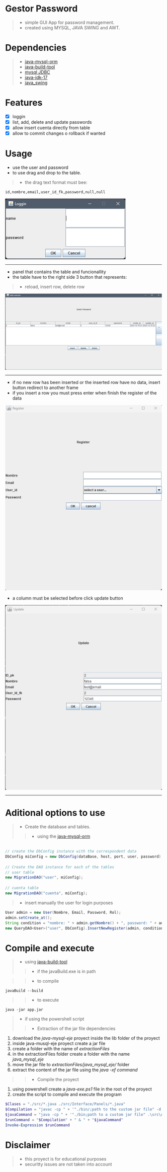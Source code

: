 # Gestor Password
>- simple GUI App for password management.
>- created using MYSQL, JAVA SWING and AWT.


# Dependencies
>- [java-mysql-orm](https://github.com/AlfonsoG-dev/java-mysql-eje)
>- [java-build-tool](https://github.com/AlfonsoG-dev/javaBuild)
>- [mysql JDBC](https://dev.mysql.com/downloads/connector/j/5.1.html)
>- [java-jdk-17](https://www.oracle.com/java/technologies/javase/jdk17-archive-downloads.html)
>- [java_swing](https://www.tutorialspoint.com/swingexamples/index.htm)

# Features

- [x] loggin 
- [x] list, add, delete and update passwords
- [x] allow insert cuenta directly from table
- [x] allow to commit changes o rollback if wanted

# Usage

- use the user and password
- to use drag and drop to the table.
>- the drag text format must bee: 
```console
id,nombre,email,user_id_fk,password,null,null
```

![panelLogin](./docs/login.png)

------

- panel that contains the table and funcionallity
- the table have to the right side 3 button that represents: 
>- reload, insert row, delete row

![panelPrincipal](./docs/principal.png)

------

- if no new row has been inserted or the inserted row have no data, insert button redirect to another frame
- if you insert a row you must press enter when finish the register of the data

![panelRegistro](./docs/registro.png)

- a column must be selected before click update button

![panelUpdate](./docs/update.png)

------

# Aditional options to use

>- Create the database and tables.
>>- using the [java-mysql-orm](https://github.com/AlfonsoG-dev/java-mysql-eje)

```java

// create the DbConfig instance with the correspondent data
DbConfig miConfig = new DbConfig(dataBase, host, port, user, password);

// Create the DAO instance for each of the tables
// user table
new MigrationDAO("user", miConfig);

// cuenta table
new MigrationDAO("cuenta", miConfig);

```

>- insert manually the user for login purposes

```java
User admin = new User(Nombre, Email, Password, Rol);
admin.setCreate_at();
String condition = "nombre: " + admin.getNombre() + ", password: " + admin.getPassword();
new QueryDAO<User>("user", DbConfig).InsertNewRegister(admin, condition, "and", new UserBuilder());
```

# Compile and execute
>- using [java-build-tool](https://github.com/AlfonsoG-dev/javaBuild)
>>- if the javaBuild.exe is in path

>>- to compile
```console
javaBuild --build
```

>>- to execute
```console
java -jar app.jar
```

>- if using the powershell script
>>- Extraction of the jar file dependencies
1. download the *java-mysql-eje* proyect inside the lib folder of the proyect
2. inside java-musql-eje proyect create a jar file
3. create a folder with the name of *extractionFiles*
4. in the extractionFiles folder create a folder with the name *java_mysql_eje*
5. move the jar file to *extractionFiles/java_mysql_eje/* folder
6. extract the content of the jar file using the *java -xf command*

>>- Compile the proyect
1. using powershell create a *java-exe.ps1* file in the root of the proyect
2. create the script to compile and execute the program

``` powershell
$Clases = "./src/*.java ./src/Interface/Panels/*.java"
$Compilation = "javac -cp " + '"./bin/;path to the custom jar file" -d ./bin/ ' + "$Clases";
$javaCommand = "java -cp " + '"./bin;path to a custom jar file" .\src\App.java';
$runCommand = "$Compilation" + " & " + "$javaCommand"
Invoke-Expression $runCommand
```

# Disclaimer
>- this proyect is for educational purposes
>- securitty issues are not taken into account
